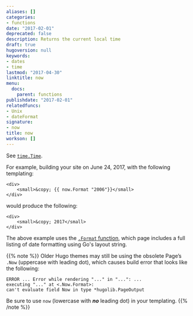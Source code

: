 ```yaml
---
aliases: []
categories:
- functions
date: "2017-02-01"
deprecated: false
description: Returns the current local time
draft: true
hugoversion: null
keywords:
- dates
- time
lastmod: "2017-04-30"
linktitle: now
menu:
  docs:
    parent: functions
publishdate: "2017-02-01"
relatedfuncs:
- Unix
- dateFormat
signature:
- now
title: now
workson: []
---
```


See [`time.Time`](https://godoc.org/time#Time).

For example, building your site on June 24, 2017, with the following templating:

```
<div>
    <small>&copy; {{ now.Format "2006"}}</small>
</div>
```

would produce the following:

```
<div>
    <small>&copy; 2017</small>
</div>
```

The above example uses the [`.Format` function](/functions/format), which page includes a full listing of date formatting using Go's layout string.

{{% note %}}
Older Hugo themes may still be using the obsolete Page’s `.Now` (uppercase with leading dot), which causes build error that looks like the following:

    ERROR ... Error while rendering "..." in "...": ...
    executing "..." at <.Now.Format>:
    can't evaluate field Now in type *hugolib.PageOutput

Be sure to use `now` (lowercase with _**no**_ leading dot) in your templating.
{{% /note %}}
